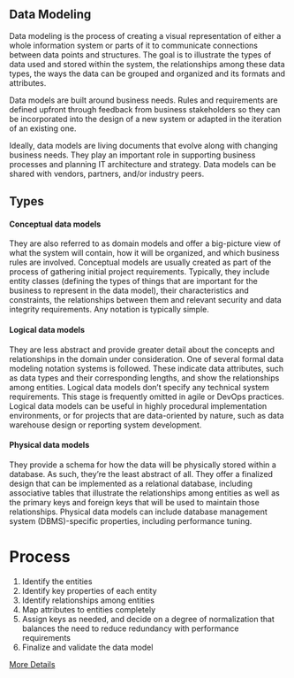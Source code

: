 ## Data Modeling

Data modeling is the process of creating a visual representation of either a whole information system or parts of it to communicate connections between data points and structures. The goal is to illustrate the types of data used and stored within the system, the relationships among these data types, the ways the data can be grouped and organized and its formats and attributes.

Data models are built around business needs. Rules and requirements are defined upfront through feedback from business stakeholders so they can be incorporated into the design of a new system or adapted in the iteration of an existing one.

Ideally, data models are living documents that evolve along with changing business needs. They play an important role in supporting business processes and planning IT architecture and strategy. Data models can be shared with vendors, partners, and/or industry peers.

## Types

#### Conceptual data models
They are also referred to as domain models and offer a big-picture view of what the system will contain, how it will be organized, and which business rules are involved. Conceptual models are usually created as part of the process of gathering initial project requirements. Typically, they include entity classes (defining the types of things that are important for the business to represent in the data model), their characteristics and constraints, the relationships between them and relevant security and data integrity requirements. Any notation is typically simple.

#### Logical data models
They are less abstract and provide greater detail about the concepts and relationships in the domain under consideration. One of several formal data modeling notation systems is followed. These indicate data attributes, such as data types and their corresponding lengths, and show the relationships among entities. Logical data models don’t specify any technical system requirements. This stage is frequently omitted in agile or DevOps practices. Logical data models can be useful in highly procedural implementation environments, or for projects that are data-oriented by nature, such as data warehouse design or reporting system development.

#### Physical data models
They provide a schema for how the data will be physically stored within a database. As such, they’re the least abstract of all. They offer a finalized design that can be implemented as a relational database, including associative tables that illustrate the relationships among entities as well as the primary keys and foreign keys that will be used to maintain those relationships. Physical data models can include database management system (DBMS)-specific properties, including performance tuning.

# Process
1) Identify the entities
2) Identify key properties of each entity
3) Identify relationships among entities
4) Map attributes to entities completely
5) Assign keys as needed, and decide on a degree of normalization that balances the need to reduce redundancy with performance requirements
6) Finalize and validate the data model

[More Details](https://www.ibm.com/cloud/learn/data-modeling)
